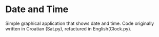 # Date and Time

Simple graphical application that shows date and time. 
Code originally written in Croatian (Sat.py), refactured in English(Clock.py).
